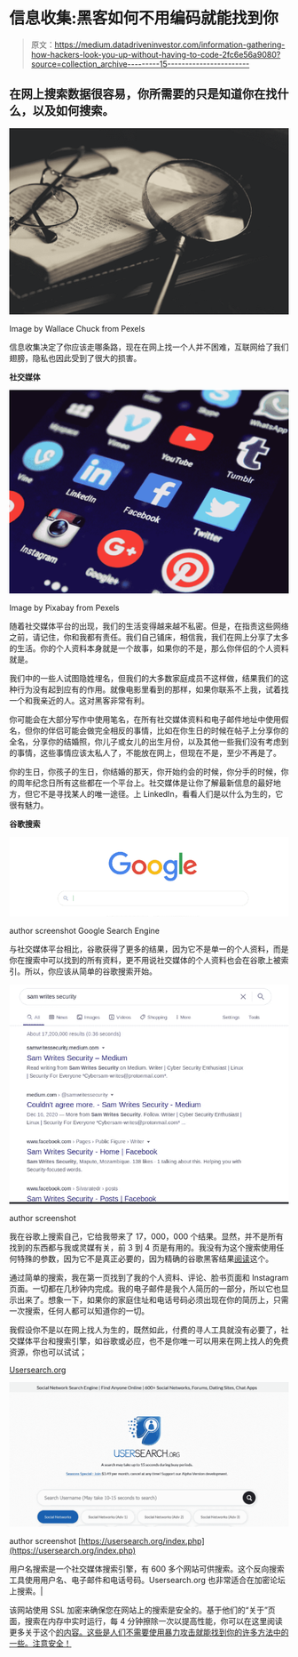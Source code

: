 # 信息收集:黑客如何不用编码就能找到你

> 原文：<https://medium.datadriveninvestor.com/information-gathering-how-hackers-look-you-up-without-having-to-code-2fc6e56a9080?source=collection_archive---------15----------------------->

## 在网上搜索数据很容易，你所需要的只是知道你在找什么，以及如何搜索。

![](img/04018f54c03457e3516ab79c842ff103.png)

Image by Wallace Chuck from Pexels

信息收集决定了你应该走哪条路，现在在网上找一个人并不困难，互联网给了我们翅膀，隐私也因此受到了很大的损害。

**社交媒体**

![](img/52bfaec4a0667b6548eedac904094925.png)

Image by Pixabay from Pexels

随着社交媒体平台的出现，我们的生活变得越来越不私密。但是，在指责这些网络之前，请记住，你和我都有责任。我们自己铺床，相信我，我们在网上分享了太多的生活。你的个人资料本身就是一个故事，如果你的不是，那么你伴侣的个人资料就是。

我们中的一些人试图隐姓埋名，但我们的大多数家庭成员不这样做，结果我们的这种行为没有起到应有的作用。就像电影里看到的那样，如果你联系不上我，试着找一个和我亲近的人。这对黑客非常有利。

你可能会在大部分写作中使用笔名，在所有社交媒体资料和电子邮件地址中使用假名，但你的伴侣可能会做完全相反的事情，比如在你生日的时候在帖子上分享你的全名，分享你的结婚照，你儿子或女儿的出生月份，以及其他一些我们没有考虑到的事情，这些事情应该太私人了，不能放在网上，但现在不是，至少不再是了。

你的生日，你孩子的生日，你结婚的那天，你开始约会的时候，你分手的时候，你的周年纪念日所有这些都在一个平台上。社交媒体是让你了解最新信息的最好地方，但它不是寻找某人的唯一途径。上 LinkedIn，看看人们是以什么为生的，它很有魅力。

**谷歌搜索**

![](img/e5b07923cac9de222a82a598239eea40.png)

author screenshot Google Search Engine

与社交媒体平台相比，谷歌获得了更多的结果，因为它不是单一的个人资料，而是你在搜索中可以找到的所有资料，更不用说社交媒体的个人资料也会在谷歌上被索引。所以，你应该从简单的谷歌搜索开始。

![](img/6fded89bac98867fcca655489f84cef1.png)

author screenshot

我在谷歌上搜索自己，它给我带来了 17，000，000 个结果。显然，并不是所有找到的东西都与我或灵媒有关，前 3 到 4 页是有用的。我没有为这个搜索使用任何特殊的参数，因为它不是真正必要的，因为精确的谷歌黑客结果[阅读](https://samwritessecurity.medium.com/lookup-anything-and-anyone-online-do-it-like-a-pro-36d5d4056a0f)这个。

通过简单的搜索，我在第一页找到了我的个人资料、评论、脸书页面和 Instagram 页面。一切都在几秒钟内完成。我的电子邮件是我个人简历的一部分，所以它也显示出来了。想象一下，如果你的家庭住址和电话号码必须出现在你的简历上，只需一次搜索，任何人都可以知道你的一切。

我假设你不是以在网上找人为生的，既然如此，付费的寻人工具就没有必要了，社交媒体平台和搜索引擎，如谷歌或必应，也不是你唯一可以用来在网上找人的免费资源，你也可以试试；

[Usersearch.org](https://www.usersearch.org)

![](img/a922fa51362c87a5c49d1aa1604e9d8f.png)

author screenshot [https://usersearch.org/index.php](https://usersearch.org/index.php)

用户名搜索是一个社交媒体搜索引擎，有 600 多个网站可供搜索。这个反向搜索工具使用用户名、电子邮件和电话号码。Usersearch.org 也非常适合在加密论坛上搜索。|

该网站使用 SSL 加密来确保您在网站上的搜索是安全的。基于他们的“关于”页面，搜索在内存中实时运行，每 4 分钟擦除一次以提高性能，你可以在这里阅读更多关于这个[的内容。这些是人们不需要使用暴力攻击就能找到你的许多方法中的一些。注意安全！](https://www.usersearch.org/features.php)